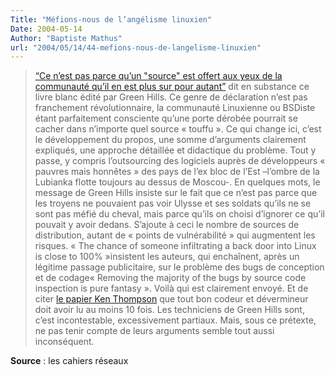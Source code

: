 ```yaml
---
Title: "Méfions-nous de l’angélisme linuxien"
Date: 2004-05-14
Author: "Baptiste Mathus"
url: "2004/05/14/44-mefions-nous-de-langelisme-linuxien"
---
```




> [“Ce n’est pas parce qu’un "source" est offert aux yeux de la
> communauté qu’il en est plus sur pour
> autant”](http://www.ghs.com/linux/manyeyes.html) dit en substance ce
> livre blanc édité par Green Hills. Ce genre de déclaration n’est pas
> franchement révolutionnaire, la communauté Linuxienne ou BSDiste étant
> parfaitement consciente qu’une porte dérobée pourrait se cacher dans
> n’importe quel source « touffu ». Ce qui change ici, c’est le
> développement du propos, une somme d’arguments clairement expliqués,
> une approche détaillée et didactique du problème. Tout y passe, y
> compris l’outsourcing des logiciels auprès de développeurs « pauvres
> mais honnêtes » des pays de l’ex bloc de l’Est –l’ombre de la Lubianka
> flotte toujours au dessus de Moscou-. En quelques mots, le message de
> Green Hills insiste sur le fait que ce n’est pas parce que les troyens
> ne pouvaient pas voir Ulysse et ses soldats qu’ils ne se sont pas
> méfié du cheval, mais parce qu’ils on choisi d’ignorer ce qu’il
> pouvait y avoir dedans. S’ajoute à ceci le nombre de sources de
> distribution, autant de « points de vulnérabilité » qui augmentent les
> risques. « The chance of someone infiltrating a back door into Linux
> is close to 100% »insistent les auteurs, qui enchaînent, après un
> légitime passage publicitaire, sur le problème des bugs de conception
> et de codage« Removing the majority of the bugs by source code
> inspection is pure fantasy ». Voilà qui est clairement envoyé. Et de
> citer [le papier Ken Thompson](http://www.acm.org/classics/sep95/) que
> tout bon codeur et dévermineur doit avoir lu au moins 10 fois. Les
> techniciens de Green Hills sont, c’est incontestable, excessivement
> partiaux. Mais, sous ce prétexte, ne pas tenir compte de leurs
> arguments semble tout aussi inconséquent.

**Source** : les cahiers réseaux

